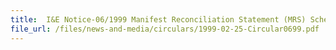 ```yaml
---
title:  I&E Notice-06/1999 Manifest Reconciliation Statement (MRS) Scheme For Sea Shipments Via Internet
file_url: /files/news-and-media/circulars/1999-02-25-Circular0699.pdf
---
```

